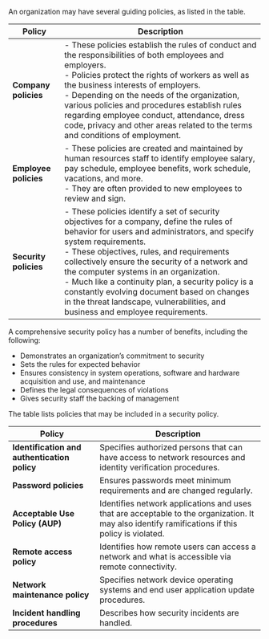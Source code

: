 An organization may have several guiding policies, as listed in the table.

|**Policy**|**Description**|
|---|---|
|**Company policies**|- These policies establish the rules of conduct and the responsibilities of both employees and employers.<br>- Policies protect the rights of workers as well as the business interests of employers.<br>- Depending on the needs of the organization, various policies and procedures establish rules regarding employee conduct, attendance, dress code, privacy and other areas related to the terms and conditions of employment.|
|**Employee policies**|- These policies are created and maintained by human resources staff to identify employee salary, pay schedule, employee benefits, work schedule, vacations, and more.<br>- They are often provided to new employees to review and sign.|
|**Security policies**|- These policies identify a set of security objectives for a company, define the rules of behavior for users and administrators, and specify system requirements.<br>- These objectives, rules, and requirements collectively ensure the security of a network and the computer systems in an organization.<br>- Much like a continuity plan, a security policy is a constantly evolving document based on changes in the threat landscape, vulnerabilities, and business and employee requirements.|

A comprehensive security policy has a number of benefits, including the following:

- Demonstrates an organization’s commitment to security
- Sets the rules for expected behavior
- Ensures consistency in system operations, software and hardware acquisition and use, and maintenance
- Defines the legal consequences of violations
- Gives security staff the backing of management

The table lists policies that may be included in a security policy.

| **Policy**                                   | **Description**                                                                                                                                  |
| -------------------------------------------- | ------------------------------------------------------------------------------------------------------------------------------------------------ |
| **Identification and authentication policy** | Specifies authorized persons that can have access to network resources and identity verification procedures.                                     |
| **Password policies**                        | Ensures passwords meet minimum requirements and are changed regularly.                                                                           |
| **Acceptable Use Policy (AUP)**              | Identifies network applications and uses that are acceptable to the organization. It may also identify ramifications if this policy is violated. |
| **Remote access policy**                     | Identifies how remote users can access a network and what is accessible via remote connectivity.                                                 |
| **Network maintenance policy**               | Specifies network device operating systems and end user application update procedures.                                                           |
| **Incident handling procedures**             | Describes how security incidents are handled.                                                                                                    |

























